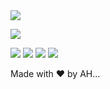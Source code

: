 
<span align="center">
<a href="https://www.linkedin.com/in/ahsanu-amala-8b6275278/">
  <img src="https://img.shields.io/badge/LinkedIn-0077B5?style=for-the-badge&logo=linkedin&logoColor=white"/>
</a>
  
</span>
 
<p align="center">
  
![](http://github-profile-summary-cards.vercel.app/api/cards/profile-details?username=ahsanu123&theme=ayu_mirage)

![](http://github-profile-summary-cards.vercel.app/api/cards/repos-per-language?username=ahsanu123&theme=ayu_mirage) ![](http://github-profile-summary-cards.vercel.app/api/cards/most-commit-language?username=ahsanu123&theme=ayu_mirage)
![](http://github-profile-summary-cards.vercel.app/api/cards/stats?username=ahsanu123&theme=ayu_mirage)  ![](http://github-profile-summary-cards.vercel.app/api/cards/productive-time?username=ahsanu123&theme=ayu_mirage&utcOffset=8)

</p> 

Made with ♥️ by AH...
